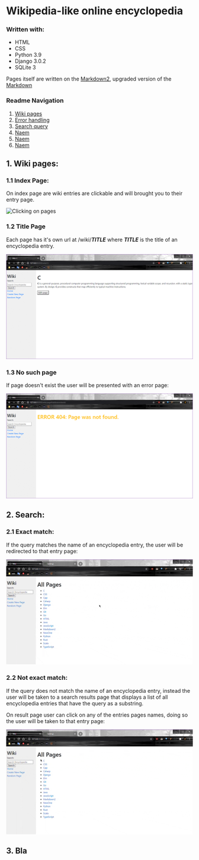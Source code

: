 # Wikipedia-like online encyclopedia

### Written with:

* HTML
* CSS
* Python 3.9
* Django 3.0.2
* SQLite 3

Pages itself are written on the [Markdown2](https://github.com/trentm/python-markdown2), upgraded version of the [Markdown](https://en.wikipedia.org/wiki/Markdown)

### Readme Navigation

1. [Wiki pages](#title-page)  
2. [Error handling](#no-such-page)  
3. [Search query](#source)  
4. [Naem](#source)  
5. [Naem](#source)  
6. [Naem](#source)  


## 1. Wiki pages:

### 1.1 Index Page:

On index page are wiki entries are clickable and will brought you to their entry page.

![Clicking on pages](/media/clicking-on-pages.gif) 

### 1.2 Title Page
Each page has it's own url at /wiki/__*TITLE*__ where __*TITLE*__ is the title of an encyclopedia entry.

![Title page](/media/title-pages.gif)

### 1.3 No such page
If page doesn't exist the user will be presented with an error page:

![Error page](/media/pages404.gif)
## 2. Search:

### 2.1 Exact match:
If the query matches the name of an encyclopedia entry, the user will be redirected to that entry page:

![Title page](/media/search-exact-match.gif)
### 2.2 Not exact match:

If the query does not match the name of an encyclopedia entry, instead the user will be taken to a search results page that displays a list of all encyclopedia entries that have the query as a substring.

On result page user can click on any of the entries pages names, doing so the user will be taken to that entry page:

![Title page](/media/search-not-exact-match.gif)

## 3. Bla


